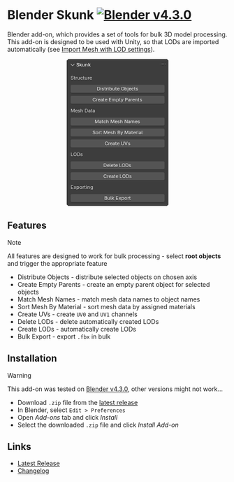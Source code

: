 ﻿# Blender Skunk [![Blender v4.3.0](https://img.shields.io/badge/Blender-v4.3.0-blue.svg)](https://www.blender.org/download/)

Blender add-on, which provides a set of tools for bulk 3D model processing. This add-on is designed to be used with Unity, so that LODs are imported automatically (see [Import Mesh with LOD settings](https://docs.unity3d.com/6000.0/Documentation/Manual/importing-lod-meshes.html)).

<p align="center">
  <img src="screenshot.png" />
</p>

## Features

> [!NOTE]
> All features are designed to work for bulk processing - select **root objects** and trigger the appropriate feature

- Distribute Objects - distribute selected objects on chosen axis
- Create Empty Parents - create an empty parent object for selected objects
- Match Mesh Names - match mesh data names to object names
- Sort Mesh By Material - sort mesh data by assigned materials
- Create UVs - create `UV0` and `UV1` channels
- Delete LODs - delete automatically created LODs
- Create LODs - automatically create LODs
- Bulk Export - export `.fbx` in bulk

## Installation

> [!WARNING]
> This add-on was tested on [Blender v4.3.0](https://www.blender.org/download/), other versions might not work...

- Download `.zip` file from the [latest release](https://github.com/chark/blender-skunk/releases/latest)
- In Blender, select `Edit > Preferences`
- Open _Add-ons_ tab and click _Install_
- Select the downloaded `.zip` file and click _Install Add-on_

## Links

- [Latest Release](https://github.com/chark/blender-skunk/releases/latest)
- [Changelog](CHANGELOG.md)
